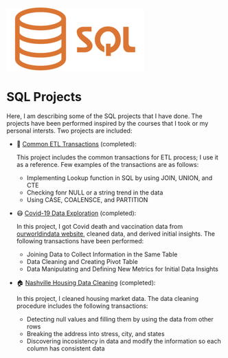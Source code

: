 ![alt text](SQLLogo.png)

# SQL Projects
Here, I am describing some of the SQL projects that I have done. The projects have been performed inspired by the courses that I took or my personal intersts. 
Two projects are included:

  * :scroll: [Common ETL Transactions](https://github.com/HamedHeli/SQLProjects/blob/5c748806b697c943f0e1612d8cc93c01e8a886d5/ETL-Transactions/ETL_Transactions.sql) (completed): 
      
      This project includes the common transactions for ETL process; I use it as a reference. Few examples of the transactions are as follows:
      
     * Implementing Lookup function in SQL by using JOIN, UNION, and CTE
     * Checking fonr NULL or a string trend in the data
     * Using CASE, COALENSCE, and PARTITION




  * :mask: [Covid-19 Data Exploration](https://github.com/HamedHeli/PythonProjects/blob/016d47925324a5e1714614c3592f54bab88cb5ab/Bank%20Stock%20Market/Bank%20Stock%20After%20Covid%20.ipynb) (completed): 
      
      In this project, I got Covid death and vaccination data from [ourworldindata website](https://ourworldindata.org/), cleaned data, and derived initial insights. The following transactions have been performed:
      
      * Joining Data to Collect Information in the Same Table 
      * Data Cleaning and Creating Pivot Table 
      * Data Manipulating and Defining New Metrics for Initial Data Insights



  * :house: [Nashville Housing Data Cleaning](https://github.com/HamedHeli/SQLProjects/blob/a4c737d50168d407b9ff939d185ae92fb1c8cf1d/Data-Cleaning/DataCleaning.sql) (completed): 
      
      In this project, I cleaned housing market data. The data cleaning procedure includes the following transactions:
      
      * Detecting null values and filling them by using the data from other rows  
      * Breaking the address into stress, city, and states 
      * Discovering incosistency in data and modify the information so each column has consistent data 

